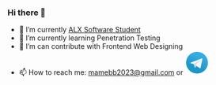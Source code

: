 ### Hi there 👋

- 🔭 I’m currently [ALX Software Student](https://alxafrica.com)
- 🌱 I’m currently learning Penetration Testing
- 🤔 I’m can contribute with Frontend Web Designing
- 📫 How to reach me: mamebb2023@gmail.com or <a href="https://t.me/monur01"><img width="50" height="50" src="assets/tg.png" /></a>
